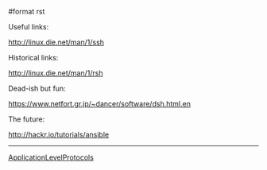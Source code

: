 \#format rst

Useful links:

<http://linux.die.net/man/1/ssh>

Historical links:

<http://linux.die.net/man/1/rsh>

Dead-ish but fun:

<https://www.netfort.gr.jp/~dancer/software/dsh.html.en>

The future:

<http://hackr.io/tutorials/ansible>

* * * * *

[ApplicationLevelProtocols](../ApplicationLevelProtocols)
